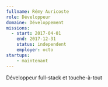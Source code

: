 ```yaml
---
fullname: Rémy Auricoste
role: Développeur
domaine: Développement
missions:
  - start: 2017-04-01
    end: 2017-12-31
    status: independent
    employer: octo
startups:
    - maintenant
---
```


Développeur full-stack et touche-à-tout
